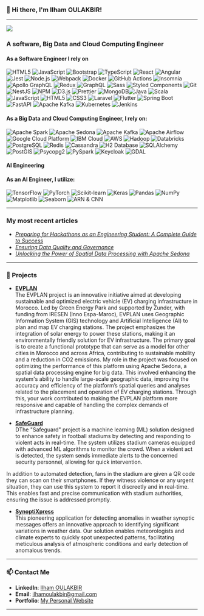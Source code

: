 ### 👋 Hi there, I'm Ilham OULAKBIR!

---

![](https://komarev.com/ghpvc/?username=cycosad&color=fb4362)

<h3>A software, Big Data and Cloud Computing Engineer</h3>
<h4>As a Software Engineer I rely on</h4>
<p> <img alt="HTML5" src="https://img.shields.io/badge/-HTML5-E34F26?style=flat-square&logo=html5&logoColor=white" /> <img alt="JavaScript" src="https://img.shields.io/badge/-javascript-f7df1c?style=flat-square&logo=javascript&logoColor=black" /> <img alt="Bootstrap" src="https://img.shields.io/badge/-bootstrap-7953b3?style=flat-square&logo=bootstrap&logoColor=white" /> <img alt="TypeScript" src="https://img.shields.io/badge/-TypeScript-007ACC?style=flat-square&logo=typescript&logoColor=white" /> <img alt="React" src="https://img.shields.io/badge/-React-45b8d8?style=flat-square&logo=react&logoColor=white" /> <img alt="Angular" src="https://img.shields.io/badge/-Angular-DD0031?style=flat-square&logo=angular&logoColor=white" /> <img alt="Jest" src="https://img.shields.io/badge/-jest-be3d19?style=flat-square&logo=jest&logoColor=white" /> <img alt="Node.js" src="https://img.shields.io/badge/-Nodejs-43853d?style=flat-square&logo=Node.js&logoColor=white" /> <img alt="Webpack" src="https://img.shields.io/badge/-Webpack-8DD6F9?style=flat-square&logo=webpack&logoColor=white" /> <img alt="Docker" src="https://img.shields.io/badge/-Docker-46a2f1?style=flat-square&logo=docker&logoColor=white" /> <img alt="GitHub Actions" src="https://img.shields.io/badge/-Github_Actions-2088FF?style=flat-square&logo=github-actions&logoColor=white" /> <img alt="Insomnia" src="https://img.shields.io/badge/-Insomnia-5849BE?style=flat-square&logo=insomnia&logoColor=white" /> <img alt="Apollo GraphQL" src="https://img.shields.io/badge/-Apollo%20GraphQL-311C87?style=flat-square&logo=apollo-graphql&logoColor=white" /> <img alt="Redux" src="https://img.shields.io/badge/-Redux-764ABC?style=flat-square&logo=redux&logoColor=white" /> <img alt="GraphQL" src="https://img.shields.io/badge/-GraphQL-E10098?style=flat-square&logo=graphql&logoColor=white" /> <img alt="Sass" src="https://img.shields.io/badge/-Sass-CC6699?style=flat-square&logo=sass&logoColor=white" /> <img alt="Styled Components" src="https://img.shields.io/badge/-Styled_Components-db7092?style=flat-square&logo=styled-components&logoColor=white" /> <img alt="Git" src="https://img.shields.io/badge/-Git-F05032?style=flat-square&logo=git&logoColor=white" /> <img alt="NestJS" src="https://img.shields.io/badge/-NestJs-ea2845?style=flat-square&logo=nestjs&logoColor=white" /> <img alt="NPM" src="https://img.shields.io/badge/-NPM-CB3837?style=flat-square&logo=npm&logoColor=white" /> <img alt="D3.js" src="https://img.shields.io/badge/-D3.js-F9A03C?style=flat-square&logo=d3.js&logoColor=white" /> <img alt="Prettier" src="https://img.shields.io/badge/-Prettier-F7B93E?style=flat-square&logo=prettier&logoColor=white" /> <img alt="MongoDB" src="https://img.shields.io/badge/-MongoDB-13aa52?style=flat-square&logo=mongodb&logoColor=white" /><img alt="Java" src="https://img.shields.io/badge/-Java-007396?style=flat-square&logo=java&logoColor=white" />
  <img alt="Scala" src="https://img.shields.io/badge/-Scala-DC322F?style=flat-square&logo=scala&logoColor=white" />
  <img alt="JavaScript" src="https://img.shields.io/badge/-JavaScript-F7DF1E?style=flat-square&logo=javascript&logoColor=black" />
  <img alt="HTML5" src="https://img.shields.io/badge/-HTML5-E34F26?style=flat-square&logo=html5&logoColor=white" />
  <img alt="CSS3" src="https://img.shields.io/badge/-CSS3-1572B6?style=flat-square&logo=css3&logoColor=white" />
  <img alt="Laravel" src="https://img.shields.io/badge/-Laravel-FF2D20?style=flat-square&logo=laravel&logoColor=white" />
  <img alt="Flutter" src="https://img.shields.io/badge/-Flutter-02569B?style=flat-square&logo=flutter&logoColor=white" />
  <img alt="Spring Boot" src="https://img.shields.io/badge/-Spring%20Boot-6DB33F?style=flat-square&logo=spring-boot&logoColor=white" /><img alt="FastAPI" src="https://img.shields.io/badge/-FastAPI-009688?style=flat-square&logo=fastapi&logoColor=white" />
  <img alt="Apache Kafka" src="https://img.shields.io/badge/-Apache%20Zookeeper-FF6F00?style=flat-square&logo=apache-zookeeper&logoColor=white" />
  <img alt="Kubernetes" src="https://img.shields.io/badge/-Kubernetes-326CE5?style=flat-square&logo=kubernetes&logoColor=white" />
  <img alt="Jenkins" src="https://img.shields.io/badge/-Jenkins-D24939?style=flat-square&logo=jenkins&logoColor=white" />
</p>
<h4>As a Big Data and Cloud Computing Engineer, I rely on:</h4> <p> <img alt="Apache Spark" src="https://img.shields.io/badge/-Apache%20Spark-E25A1C?style=flat-square&logo=apache-spark&logoColor=white" /> <img alt="Apache Sedona" src="https://img.shields.io/badge/-Apache%20Sedona-FF5733?style=flat-square&logo=apache&logoColor=white" /> <img alt="Apache Kafka" src="https://img.shields.io/badge/-Apache%20Kafka-231F20?style=flat-square&logo=apache-kafka&logoColor=white" /> <img alt="Apache Airflow" src="https://img.shields.io/badge/-Apache%20Airflow-017CEE?style=flat-square&logo=apache-airflow&logoColor=white" /> <img alt="Google Cloud Platform" src="https://img.shields.io/badge/-Google_Cloud_Platform-1a73e8?style=flat-square&logo=google-cloud&logoColor=white" /> <img alt="IBM Cloud" src="https://img.shields.io/badge/-IBM%20Cloud-1261FE?style=flat-square&logo=ibm-cloud&logoColor=white" /> <img alt="AWS" src="https://img.shields.io/badge/-AWS-232F3E?style=flat-square&logo=amazon-aws&logoColor=white" /> <img alt="Hadoop" src="https://img.shields.io/badge/-Hadoop-66CCFF?style=flat-square&logo=apache-hadoop&logoColor=white" /> <img alt="Databricks" src="https://img.shields.io/badge/-Databricks-EF4B3C?style=flat-square&logo=databricks&logoColor=white" /> <img alt="PostgreSQL" src="https://img.shields.io/badge/-PostgreSQL-336791?style=flat-square&logo=postgresql&logoColor=white" />
  <img alt="Redis" src="https://img.shields.io/badge/-Redis-DC382D?style=flat-square&logo=redis&logoColor=white" />
  <img alt="Cassandra" src="https://img.shields.io/badge/-Cassandra-1287B1?style=flat-square&logo=apache-cassandra&logoColor=white" />
  <img alt="H2 Database" src="https://img.shields.io/badge/-H2%20Database-1d7f8e?style=flat-square&logo=h2&logoColor=white" />
  <img alt="SQLAlchemy" src="https://img.shields.io/badge/-SQLAlchemy-FCC624?style=flat-square&logo=sqlalchemy&logoColor=black" />
  <img alt="PostGIS" src="https://img.shields.io/badge/-PostGIS-22B573?style=flat-square&logo=postgis&logoColor=white" />
  <img alt="Psycopg2" src="https://img.shields.io/badge/-Psycopg2-336791?style=flat-square&logo=postgresql&logoColor=white" /> <img alt="PySpark" src="https://img.shields.io/badge/-PySpark-E25A1C?style=flat-square&logo=apache-spark&logoColor=white" />
  <img alt="Keycloak" src="https://img.shields.io/badge/-Keycloak-20A1E3?style=flat-square&logo=keycloak&logoColor=white" />
  <img alt="GDAL" src="https://img.shields.io/badge/-GDAL-017BB5?style=flat-square&logo=gdal&logoColor=white" /> </p>

#### AI Engineering

<h4>As an AI Engineer, I utilize:</h4>

<p>
  <img alt="TensorFlow" src="https://img.shields.io/badge/-TensorFlow-FF6F20?style=flat-square&logo=tensorflow&logoColor=white" />
  <img alt="PyTorch" src="https://img.shields.io/badge/-PyTorch-EE4C2A?style=flat-square&logo=pytorch&logoColor=white" />
  <img alt="Scikit-learn" src="https://img.shields.io/badge/-Scikit%20Learn-F7931E?style=flat-square&logo=scikit-learn&logoColor=white" />
  <img alt="Keras" src="https://img.shields.io/badge/-Keras-D00000?style=flat-square&logo=keras&logoColor=white" />
  <img alt="Pandas" src="https://img.shields.io/badge/-Pandas-150458?style=flat-square&logo=pandas&logoColor=white" />
  <img alt="NumPy" src="https://img.shields.io/badge/-NumPy-013243?style=flat-square&logo=numpy&logoColor=white" />
  <img alt="Matplotlib" src="https://img.shields.io/badge/-Matplotlib-003DA5?style=flat-square&logo=matplotlib&logoColor=white" />
  <img alt="Seaborn" src="https://img.shields.io/badge/-Seaborn-008080?style=flat-square&logo=seaborn&logoColor=white" />  <img alt="ARN & CNN" src="https://img.shields.io/badge/-ARN%20%26%20CNN-FF5733?style=flat-square&logo=neural-network&logoColor=white" />
</p>

---
<h3>My most recent articles</h3>
<ul>
  <li><a href="https://medium.com/@ilhamoulakbir/preparing-for-hackathons-as-an-engineering-student-a-complete-guide-to-success-f95197eee19a"><i>Preparing for Hackathons as an Engineering Student: A Complete Guide to Success</i></a></li>
  <li><a href="https://ensuringdataqualityandgovernance.hashnode.dev/best-practices-for-data-engineers-ensuring-data-quality-and-governance"><i>Ensuring Data Quality and Governance</i></a></li>
  <li><a href="https://www.linkedin.com/pulse/unlocking-power-spatial-data-processing-apache-sedona-ilham-oulakbir-qdo0e/?trackingId=Aa1GoTUATraYLE0M2CMTqA%3D%3D"><i>Unlocking the Power of Spatial Data Processing with Apache Sedona</i></a></li>
</ul>

---

### 🚀 Projects

- **[EVPLAN](#)**  
  The EVPLAN project is an innovative initiative aimed at developing sustainable and optimized electric vehicle (EV) charging infrastructure in Morocco. Led by Green Energy Park and supported by Zunder, with funding from IRESEN (Inno Espa-Maroc), EVPLAN uses Geographic Information System (GIS) technology and Artificial Intelligence (AI) to plan and map EV charging stations. The project emphasizes the integration of solar energy to power these stations, making it an environmentally friendly solution for EV infrastructure. The primary goal is to create a functional prototype that can serve as a model for other cities in Morocco and across Africa, contributing to sustainable mobility and a reduction in CO2 emissions.
  My role in the project was focused on optimizing the performance of this platform using Apache Sedona, a spatial data processing engine for big data. This involved enhancing the system's ability to handle large-scale geographic data, improving the accuracy and efficiency of the platform’s spatial queries and analyses related to the placement and operation of EV charging stations. Through this, your work contributed to making the EVPLAN platform more responsive and capable of handling the complex demands of infrastructure planning.

- **[SafeGuard](https://github.com/N7-Pioneers/SafeGuard/)**  
  DThe "Safeguard" project is a machine learning (ML) solution designed to enhance safety in football stadiums by detecting and responding to violent acts in real-time. The system utilizes stadium cameras equipped with advanced ML algorithms to monitor the crowd. When a violent act is detected, the system sends immediate alerts to the concerned security personnel, allowing for quick intervention.

In addition to automated detection, fans in the stadium are given a QR code they can scan on their smartphones. If they witness violence or any urgent situation, they can use this system to report it discreetly and in real-time. This enables fast and precise communication with stadium authorities, ensuring the issue is addressed promptly.

- **[SynoptiXpress](https://github.com/Oulakbir/SynopController)**  
 This pioneering application for detecting anomalies in weather synoptic messages offers an innovative approach to identifying significant variations in weather data. Our solution enables meteorologists and climate experts to quickly spot unexpected patterns, facilitating meticulous analysis of atmospheric conditions and early detection of anomalous trends.

---

### 📫 Contact Me

- **LinkedIn**: [Ilham OULAKBIR](https://www.linkedin.com/in/ilham-oulakbir-892b50202/)
- **Email**: ilhamoulakbir@gmail.com
- **Portfolio**: [My Personal Website](https://github.com/Oulakbir)

---
